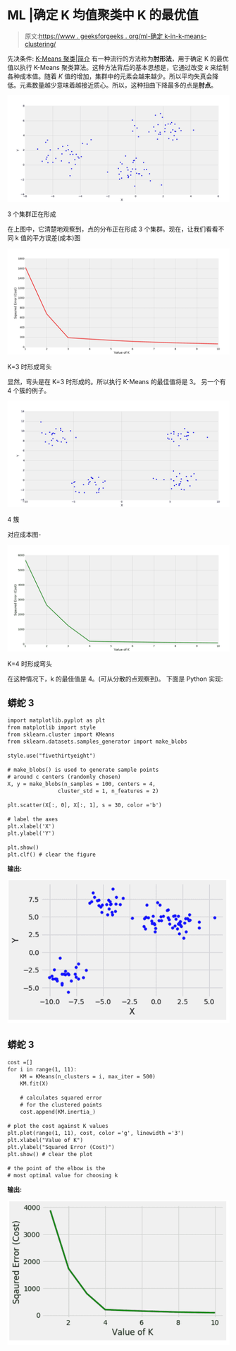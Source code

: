 # ML |确定 K 均值聚类中 K 的最优值

> 原文:[https://www . geeksforgeeks . org/ml-确定 k-in-k-means-clustering/](https://www.geeksforgeeks.org/ml-determine-the-optimal-value-of-k-in-k-means-clustering/)

先决条件: [K-Means 聚类|简介](https://www.geeksforgeeks.org/k-means-clustering-introduction/)
有一种流行的方法称为**肘形法**，用于确定 K 的最优值以执行 K-Means 聚类算法。这种方法背后的基本思想是，它通过改变 *k* 来绘制各种成本值。随着 *K* 值的增加，集群中的元素会越来越少。所以平均失真会降低。元素数量越少意味着越接近质心。所以，这种扭曲下降最多的点是**肘点**。

![](img/6c1527001d25cd21e0ba0da123b373f5.png)

3 个集群正在形成

在上图中，它清楚地观察到，点的分布正在形成 3 个集群。现在，让我们看看不同 k 值的平方误差(成本)图

![](img/57be12793e66da5df65d3fa838e93936.png)

K=3 时形成弯头

显然，弯头是在 K=3 时形成的。所以执行 K-Means 的最佳值将是 3。
另一个有 4 个簇的例子。

![](img/84b620959c664d1c67d8b9cf6aa662a9.png)

4 簇

对应成本图-

![](img/3cd978cc692c497f8c1d8ba9e55a1d1d.png)

K=4 时形成弯头

在这种情况下，k 的最佳值是 4。(可从分散的点观察到)。
下面是 Python 实现:

## 蟒蛇 3

```
import matplotlib.pyplot as plt
from matplotlib import style
from sklearn.cluster import KMeans
from sklearn.datasets.samples_generator import make_blobs

style.use("fivethirtyeight")

# make_blobs() is used to generate sample points
# around c centers (randomly chosen)
X, y = make_blobs(n_samples = 100, centers = 4,
                cluster_std = 1, n_features = 2)

plt.scatter(X[:, 0], X[:, 1], s = 30, color ='b')

# label the axes
plt.xlabel('X')
plt.ylabel('Y')

plt.show()
plt.clf() # clear the figure
```

**输出:**

![](img/ab36e0f2955cf62a4947117b463073a4.png)

## 蟒蛇 3

```
cost =[]
for i in range(1, 11):
    KM = KMeans(n_clusters = i, max_iter = 500)
    KM.fit(X)

    # calculates squared error
    # for the clustered points
    cost.append(KM.inertia_)    

# plot the cost against K values
plt.plot(range(1, 11), cost, color ='g', linewidth ='3')
plt.xlabel("Value of K")
plt.ylabel("Squared Error (Cost)")
plt.show() # clear the plot

# the point of the elbow is the
# most optimal value for choosing k
```

**输出:**

![](img/16748396afaa965f8730fc71b18baee3.png)